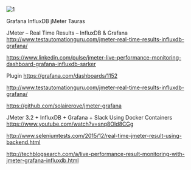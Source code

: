 

![1](http://fbrnc.net/images/1/2/4/1/6/124165079b019ed1a96340a4e82a9522fe0cfb3e-01cloudwatch.png)

Grafana
InfluxDB 
jMeter
Tauras


JMeter – Real Time Results – InfluxDB & Grafana
http://www.testautomationguru.com/jmeter-real-time-results-influxdb-grafana/

https://www.linkedin.com/pulse/jmeter-live-performance-monitoring-dashboard-grafana-influxdb-sarker

Plugin
https://grafana.com/dashboards/1152


http://www.testautomationguru.com/jmeter-real-time-results-influxdb-grafana/

https://github.com/solairerove/jmeter-grafana


JMeter 3.2 + InfluxDB + Grafana + Slack Using Docker Containers
https://www.youtube.com/watch?v=snq8OId8CGg


http://www.seleniumtests.com/2015/12/real-time-jmeter-result-using-backend.html


http://techblogsearch.com/a/live-performance-result-monitoring-with-jmeter-grafana-influxdb.html

